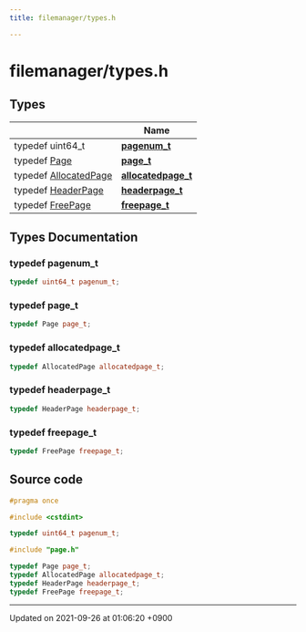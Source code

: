 ```yaml
---
title: filemanager/types.h

---
```


# filemanager/types.h



## Types

|                | Name           |
| -------------- | -------------- |
| typedef uint64_t | **[pagenum_t](/Files/types_8h.md#typedef-pagenum-t)**  |
| typedef [Page](/Classes/structPage.md) | **[page_t](/Files/types_8h.md#typedef-page-t)**  |
| typedef [AllocatedPage](/Classes/structAllocatedPage.md) | **[allocatedpage_t](/Files/types_8h.md#typedef-allocatedpage-t)**  |
| typedef [HeaderPage](/Classes/structHeaderPage.md) | **[headerpage_t](/Files/types_8h.md#typedef-headerpage-t)**  |
| typedef [FreePage](/Classes/structFreePage.md) | **[freepage_t](/Files/types_8h.md#typedef-freepage-t)**  |

## Types Documentation

### typedef pagenum_t

```cpp
typedef uint64_t pagenum_t;
```


### typedef page_t

```cpp
typedef Page page_t;
```


### typedef allocatedpage_t

```cpp
typedef AllocatedPage allocatedpage_t;
```


### typedef headerpage_t

```cpp
typedef HeaderPage headerpage_t;
```


### typedef freepage_t

```cpp
typedef FreePage freepage_t;
```





## Source code

```cpp
#pragma once

#include <cstdint>

typedef uint64_t pagenum_t;

#include "page.h"

typedef Page page_t;
typedef AllocatedPage allocatedpage_t;
typedef HeaderPage headerpage_t;
typedef FreePage freepage_t;
```


-------------------------------

Updated on 2021-09-26 at 01:06:20 +0900
